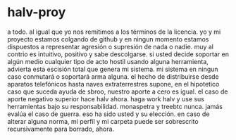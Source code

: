 # halv-proy
a todo.
al igual que yo nos remitimos a los términos de la licencia. yo y mi proyecto estamos colgando de github y en ningun momento estamos dispuestos a representar agresión o supresión de nada o nadie. muy al contrio es intuitivo, positivo y sabe descolgarse. si usted decide soportar en algún medio cualquier tipo de acto hostil usando alguna herramienta, advierta esta escisión total que genera mi sistema. mi sistema en ningun caso conmutará o soportará arma alguna. el hecho de distribuirse desde aparatos telefónicos hasta naves extraterrestres supone, en el hipotetico caso que suceda ayuda de sbroo, nuestro aporte a cero es igual. el caso de aporte negativo superior hace halv ahora.
haga work halv y use sus herramientas bajo su responsabilidad.
monaspetra y treebtc nunca. jamás evalúa el caso de guerra.
eso ha sido usted y su elección.
en caso de alterar alguna norma, mi perfíl y mi carpeta puede ser sobrescrito recursivamente para borrado, ahora.
